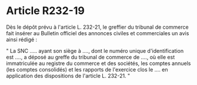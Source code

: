 # Article R232-19

Dès le dépôt prévu à l'article L. 232-21, le greffier du tribunal de commerce fait insérer au Bulletin officiel des annonces civiles et commerciales un avis ainsi rédigé :

" La SNC ..... ayant son siège à ...., dont le numéro unique d'identification est ...., a déposé au greffe du tribunal de commerce de ...., où elle est immatriculée au registre du commerce et des sociétés, les comptes annuels (les comptes consolidés) et les rapports de l'exercice clos le .... en application des dispositions de l'article L. 232-21. "
